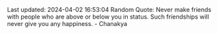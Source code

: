 Last updated: 2024-04-02 16:53:04
Random Quote: Never make friends with people who are above or below you in status. Such friendships will never give you any happiness. - Chanakya